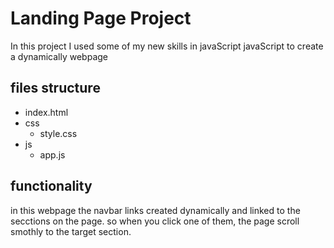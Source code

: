 # Landing Page Project

In this project I used some of my new skills in javaScript javaScript to create a dynamically webpage

## files structure

- index.html
- css
  - style.css
- js
  - app.js

## functionality

in this webpage the navbar links created dynamically and linked to the secctions on the page.
so when you click one of them, the page scroll smothly to the target section.
